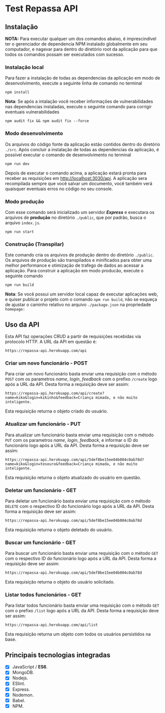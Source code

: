 # Test Repassa API

## Instalação

**NOTA:** Para executar qualquer um dos comandos abaixo, é imprescindível ter o gerenciador de dependencia NPM instalado globalmente em seu computador, e nagevar para dentro do diretório root da aplicação para que todos os comandos possam ser executados com sucesso.

### Instalação local

Para fazer a instalação de todas as dependencias da aplicação em modo de desenvolvimento, execute a seguinte linha de comando no terminal

    npm install

**Nota**: Se após a intalação você receber informações de vulnerabilidades nas dependencias instaladas, execute o seguinte comando para corrigir eventuais vulnerabilidades

    npm audit fix && npm audit fix --force

### Modo desenvolvimento

Os arquivos do código fonte da aplicação estão contidos dentro do diretório `./src`.
Após concluir a instalação de todas as dependencias da aplicação, é possível executar o comando de desenvolvimento no terminal

    npm run dev

Depois de executar o comando acima, a aplicação estará pronta para receber as requisições em [http://localhost:3030/api](http://localhost:3030/api).
A aplicação sera recompilada sempre que você salvar um documento, você também verá quaisquer eventuais erros no código no seu console.

### Modo produção

Com esse comando será inicializado um servidor **_Express_** e executara os arquivos de **produção** no diretório `./public`, que por padrão, busca o arquivo `index.js`.

    npm run start

### Construção (Transpilar)

Este comando cria os arquivos de produção dentro do diretório `./public`. Os arquivos de produção são transpilados e minificados para obter uma melhor performance e otimização de trafego de dados ao acessar a aplicação. Para construir a aplicação em modo producão, execute o seguinte comando

    npm run build

**Nota**: Se você possui um servidor local capaz de executar aplicações web, e quiser publicar o projeto com o comando `npm run build`, não se esqueça de ajustar o caminho relativo no arquivo `./package.json` na propriedade `homepage:`

## Uso da API

Esta API faz operações CRUD a partir de requisições recebidas via protocolo HTTP. A URL da API em questão é:

    https://repassa-api.herokuapp.com/api

### Criar um novo funcionário - POST

Para criar um novo funcionário basta enviar uma requisição com o método `POST` com os parametros *name*, *login*, *feedback* com o prefixo `/create` logo após a URL da API.
Desta forma a requisição deve ser assim:

    https://repassa-api.herokuapp.com/api/create?name=kiko&login=kikinho&feedback=Criança mimada, e não muito inteligente.

Esta requisição returna o objeto criado do usuário.

### Atualizar um funcionário - PUT

Para atualizar um funcionário basta enviar uma requisição com o método `PUT` com os parametros *name*, *login*, *feedback*, e informar o ID do funcionário logo após a URL da API.
Desta forma a requisição deve ser assim:

    https://repassa-api.herokuapp.com/api/5def8be15ee04b004c0ab78d?name=kiko&login=tesouro&feedback=Criança mimada, e não muito inteligente.

Esta requisição returna o objeto atualizado do usuário em questão.

### Deletar um funcionário - GET

Para deletar um funcionário basta enviar uma requisição com o método `DELETE` com o respectivo ID do funcionário logo após a URL da API.
Desta forma a requisição deve ser assim:

    https://repassa-api.herokuapp.com/api/5def8be15ee04b004c0ab78d

Esta requisição returna o objeto deletado do usuário.

### Buscar um funcionário - GET

Para buscar um funcionário basta enviar uma requisição com o método `GET` com o respectivo ID do funcionário logo após a URL da API.
Desta forma a requisição deve ser assim:

    https://repassa-api.herokuapp.com/api/5def8be15ee04b004c0ab78d

Esta requisição returna o objeto do usuário solicitado.

### Listar todos funcionários - GET

Para listar todos funcionário basta enviar uma requisição com o método `GET` com o prefixo `/list` logo após a URL da API.
Desta forma a requisição deve ser assim:

    https://repassa-api.herokuapp.com/api/list

Esta requisição returna um objeto com todos os usuários persistidos na base.

## Principais tecnologias integradas

- [x] JavaScript / **ES6**.
- [x] MongoDB.
- [x] Nodejs.
- [x] ESlint.
- [x] Express.
- [x] Nodemon.
- [x] Babel.
- [x] NPM.
